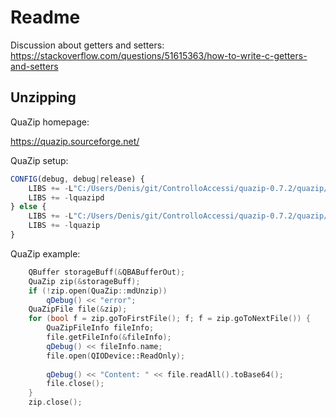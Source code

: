 # Readme

Discussion about getters and setters:
https://stackoverflow.com/questions/51615363/how-to-write-c-getters-and-setters

## Unzipping

QuaZip homepage:

https://quazip.sourceforge.net/

QuaZip setup:

```javascript
CONFIG(debug, debug|release) {
    LIBS += -L"C:/Users/Denis/git/ControlloAccessi/quazip-0.7.2/quazip/debug"
    LIBS += -lquazipd
} else {
    LIBS += -L"C:/Users/Denis/git/ControlloAccessi/quazip-0.7.2/quazip/release"
    LIBS += -lquazip
}
```

QuaZip example:

```c++
    QBuffer storageBuff(&QBABufferOut);
    QuaZip zip(&storageBuff);
    if (!zip.open(QuaZip::mdUnzip))
        qDebug() << "error";
    QuaZipFile file(&zip);
    for (bool f = zip.goToFirstFile(); f; f = zip.goToNextFile()) {
        QuaZipFileInfo fileInfo;
        file.getFileInfo(&fileInfo);
        qDebug() << fileInfo.name;
        file.open(QIODevice::ReadOnly);
        
        qDebug() << "Content: " << file.readAll().toBase64();
        file.close();
    }
    zip.close();
```
